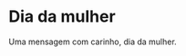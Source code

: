 # Dia da mulher
 Uma mensagem com carinho, dia da mulher.
<a href="https://kassio07.github.io/Dia-da-mulher/">